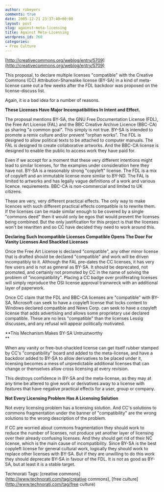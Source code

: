```yaml
---
author: robmyers
comments: true
date: 2005-12-21 23:37:40+00:00
layout: post
slug: against-meta-licensing
title: Against Meta-Licensing
wordpress_id: 760
categories:
- Free Culture
---
```


  
[http://creativecommons.org/weblog/entry/5709](http://creativecommons.org/weblog/entry/5709)  


  
This proposal, to declare multiple licenses "compatible" with the Creative Commons (CC) Attribution-Sharealike license (BY-SA) in a kind of meta-license came out a few weeks after the FDL backdoor was proposed on the license-discuss list.  


  
Again, it is a bad idea for a number of reasons.  


  
**These Licenses Have Major Incompatibilities In Intent and Effect.**  


  
The proposal mentions BY-SA, the GNU Free Documentation License (FDL), the Free Art License (FAL) and the BBC Creative Archive Licence (BBC-CA) as sharing "a common goal". This simply is not true. BY-SA is intended to promote a remix culture and/or prevent "orphan works". The FDL is designed to allow political texts to be attached to computer manuals. The FAL is designed to create collaborative artworks. And the BBC-CA license is designed to enable the public to access work they have paid for.  


  
Even if we accept for a moment that these very different intentions might lead to similar licenses, for the examples under consideration here they have not. BY-SA is a reasonably strong "copyleft" license. The FDL is a mix of copyleft and an immutable license more similar to BY-ND. The FAL is limited to artworks and has legally vague definitions of a work and various licence. requirements. BBC-CA is non-commercial and limited to UK citizens.  


  
These are very, very different practical effects. The only way to make licences with such different practical effects compatible is to rewrite them. If the licenses can be made similar enough to be covered by a single "commons deed" then it would only be egos that would prevent the licenses being combined. But the only justification for this project is that the licenses won't be rewritten and so CC have decided they need to work around this.  


  
**Declaring Such Incompatible Licenses Compatible Opens The Door For Vanity Licenses And Shackled Licenses**  


  
Once the Free Art License is declared "compatible", any other minor license that is drafted should be declared "compatible" and work will be driven incompatibly to it. Although the FAL pre-dates the CC licenses, it has very few users and is not as general as BY-SA. It should be deprecated, not promoted, and certainly not promoted by CC in the name of solving the problem of "incompatibility". Placing a CC badge over proliferating licenses will simply reproduce the OSI license approval trainwreck with an additional layer of paperwork.  


  
Once CC claim that the FDL and BBC-CA licenses are "compatible" with BY-SA, Microsoft can seek to have a copyleft license that locks content to Windows declared compatible and News Corp. can seek to have a copyleft license that adds advertising and allows some proprietary use declared compatible. These are no less "compatible" than the licenses Lessig discusses, and any refusal will appear politically motivated.  


  
**This Mechanism Makes BY-SA Untrustworthy  
**

  
When any vanity or free-but-shackled license can get itself rubber stamped by CC's "compatibility" board and added to the meta-license, and have a backdoor added to BY-SA to allow derivatives to be placed under it, licensing becomes a mess of unpredictable additional licenses that can change or themselves allow cross licensing at every revision.  


  
This destroys confidence in BY-SA and the meta-license, as they may at any time be altered to give work or derivatives away to a license with features that have negative practical effects for a user, group or company.  


  
**Not Every Licensing Problem Has A Licensing Solution**  


  
Not every licensing problem has a licensing solution. And CC's solutions to commons fragmentation under the banner of "compatibility" are the wrong solutions to the wrong description of the problem.  


  
If CC are worried about commons fragmentation they should work to reduce the number of licenses, not produce yet another layer of licensing over their already confusing licenses. And they should get rid of their NC license, which is the main cause of incompatibility. Since BY-SA is the best copyleft license for general cultural work, logically they should work to replace other licenses with BY-SA. But if they are unwilling to do this work they should deprecate BY-SA in favour of the FDL. It is not as good as BY-SA, but at least it is a stable target.  


  


Technorati Tags: [creative commons](http://www.technorati.com/tag/creative commons), [free culture](http://www.technorati.com/tag/free culture)

  


